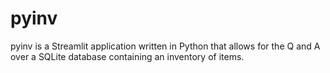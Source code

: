# pyinv

pyinv is a Streamlit application written in Python that allows for the Q and A over a SQLite database containing an inventory of items.